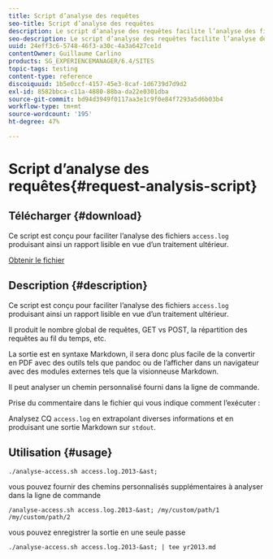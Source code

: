 ```yaml
---
title: Script d’analyse des requêtes
seo-title: Script d’analyse des requêtes
description: Le script d’analyse des requêtes facilite l’analyse des fichiers access.log et génère un rapport lisible pour vos activités de traitement ultérieures.
seo-description: Le script d’analyse des requêtes facilite l’analyse des fichiers access.log et génère un rapport lisible pour vos activités de traitement ultérieures.
uuid: 24eff3c6-5748-46f3-a30c-4a3a6427ce1d
contentOwner: Guillaume Carlino
products: SG_EXPERIENCEMANAGER/6.4/SITES
topic-tags: testing
content-type: reference
discoiquuid: 1b5e0ccf-4157-45e3-8caf-1d6739d7d9d2
exl-id: 8582bbca-c11a-4880-88ba-da22e0301dba
source-git-commit: bd94d3949f0117aa3e1c9f0e84f7293a5d6b03b4
workflow-type: tm+mt
source-wordcount: '195'
ht-degree: 47%

---
```


# Script d’analyse des requêtes{#request-analysis-script}

## Télécharger {#download}

Ce script est conçu pour faciliter l’analyse des fichiers `access.log` produisant ainsi un rapport lisible en vue d’un traitement ultérieur.

[Obtenir le fichier](assets/analyse-access.sh)

## Description {#description}

Ce script est conçu pour faciliter l’analyse des fichiers `access.log` produisant ainsi un rapport lisible en vue d’un traitement ultérieur.

Il produit le nombre global de requêtes, GET vs POST, la répartition des requêtes au fil du temps, etc.

La sortie est en syntaxe Markdown, il sera donc plus facile de la convertir en PDF avec des outils tels que pandoc ou de l’afficher dans un navigateur avec des modules externes tels que la visionneuse Markdown.

Il peut analyser un chemin personnalisé fourni dans la ligne de commande.

Prise du commentaire dans le fichier qui vous indique comment l’exécuter :

Analysez CQ `access.log` en extrapolant diverses informations et en produisant une sortie Markdown sur `stdout`.

## Utilisation {#usage}

`./analyse-access.sh access.log.2013-&ast;`

vous pouvez fournir des chemins personnalisés supplémentaires à analyser dans la ligne de commande

`/analyse-access.sh access.log.2013-&ast; /my/custom/path/1 /my/custom/path/2`

vous pouvez enregistrer la sortie en une seule passe

`./analyse-access.sh access.log.2013-&ast; | tee yr2013.md`
